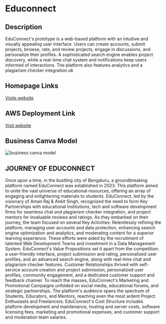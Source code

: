 # Educonnect

## Description

EduConnect's prototype is a web-based platform with an intuitive
and visually appealing user interface. Users can create accounts,
submit projects, browse, rate, and review projects, engage in
discussions, and personalize their profiles. A sophisticated search
engine enables project discovery, while a real-time chat system
and notifications keep users informed of interactions. The
platform also features analytics and a plagiarism checker
integration.ok

## Homepage Links

[Visite website](https://ankit-dsu.github.io/LSM-EduConnect// "LCO")

## AWS Deployment Link

[Visit website](http://54.225.43.191// "LCO")

## Business Canva Model

![business canva model](https://github.com/Ankit-Dsu/LSM-EduConnect/assets/141424013/dc740359-1805-4ca4-b8b3-e658e38a3c9c)

## JOURNEY OF EDUCONNECT

<p>Once upon a time, in the bustling city of Bengaluru, a groundbreaking platform named EduConnect was established in 2023. This platform aimed to unite the vast universe of educational resources, offering an array of engaging and enlightening materials to students.
EduConnect, led by the visionary of Aman Raj & Ankit Singh, recognized the need to form Key Partnerships with educational institutions, tech and software development firms for seamless chat and plagiarism checker integration, and project mentors for invaluable reviews and ratings.
As they embarked on their journey, the team focused on several Key Activities: 
Relentlessly refining the platform, managing user accounts and data protection, enhancing search engine optimization and analytics, and moderating content for a superior learning experience. These efforts were aided by the recruitment of talented Web Development Teams and investment in a Data Management System.
EduConnect's Value Propositions set it apart from the competition: a user-friendly interface, project submission and rating, personalized user profiles, and an advanced search engine, along with real-time chat and plagiarism checker features.
Customer Relationships thrived with self-service account creation and project submission, personalized user profiles, community engagement, and a dedicated customer support and feedback channel.
To reach the masses, EduConnect's Marketing and Promotional Campaigns unfolded on social media, educational forums, and strategic partnerships. The platform's audience spans the spectrum of Students, Educators, and Mentors, reaching even the most ardent Project Enthusiasts and Freelancers.
EduConnect's Cost Structure includes platform development and maintenance, hosting and server costs, software licensing fees, marketing and promotional expenses, and customer support and moderation team salaries.
</p>
